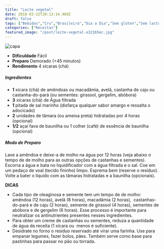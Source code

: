 ```yaml
---
title: "Leite vegetal"
date: 2018-03-22T20:13:14.469Z
draft: false
tags: ["Bebidas","Cru","Brasileira","Dia a Dia","Sem glúten","Sem lactose","Receitas sem glúten","Receitas simples e fáceis"]
categories: ["Receitas"]
featured_image: "/post/leite-vegetal.e32165ec.jpg"
---
```


![capa](/post/leite-vegetal.e32165ec.jpg)

*   **Dificuldade** Fácil
*   **Preparo** Demorado (+45 minutos)
*   **Rendimento** 4 xícaras (chá)

##### Ingredientes

*   **1** xícara (chá) de amêndoas ou macadâmia, avelã, castanha de caju ou castanha-do-pará (ou sementes: girassol, gergelim, abóbora)
*   **3** xícaras (chá) de Água filtrada
*   **1** pitada de sal marinho (disfarça qualquer sabor amargo e ressalta o adocicado)
*   **2** unidades de tâmara (ou ameixa preta) hidratadas por 4 horas (opcional)
*   **1/2** açaí fava de baunilha ou 1 colher (café) de essência de baunilha (opcional)

##### Modo de Preparo

Lave a amêndoa e deixe-a de molho na água por 12 horas (veja abaixo o tempo de de molho para as outras opções de castanhas e sementes). Escorra a água e bata no liquidificador com a água filtrada e o sal. Coe em um pedaço de voal (tecido fininho) limpo. Esprema bem (reserve o resíduo). Volte a bater o líquido com as tâmaras hidratadas e a baunilha (opcionais).

**DICAS**

*   Cada tipo de oleaginosa e semente tem um tempo de de molho: amêndoa (12 horas), avelã (8 horas), macadâmia (2 horas),  castanhas-do-pará e de caju (2 horas), semente de girassol (4 horas), sementes de abóbora e de gergelim (6 horas). Esse processo é importante para neutralizar os antinutrientes presentes nesses ingredientes.
*   Para obter um creme de castanhas ou sementes, reduza a quantidade de água da receita (1 xícara ou  menos é suficiente).
*   Desidrate no forno o resíduo reservado até virar uma farinha. Use para empanar legumes, fazer bolos, pães. Também serve como base para pastinhas para passar no pão ou torrada.
